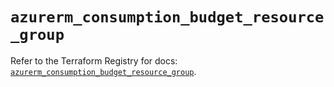 # `azurerm_consumption_budget_resource_group`

Refer to the Terraform Registry for docs: [`azurerm_consumption_budget_resource_group`](https://registry.terraform.io/providers/hashicorp/azurerm/3.87.0/docs/resources/consumption_budget_resource_group).

